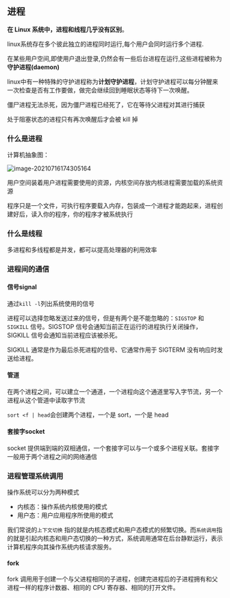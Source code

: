 ## 进程

**在 Linux 系统中，进程和线程几乎没有区别**。

linux系统存在多个彼此独立的进程同时运行,每个用户会同时运行多个进程.

在某些用户空间,即使用户退出登录,仍然会有一些后台进程在运行,这些进程被称为**守护进程(daemon)**

linux中有一种特殊的守护进程称为**计划守护进程**，计划守护进程可以每分钟醒来一次检查是否有工作要做，做完会继续回到睡眠状态等待下一次唤醒。

僵尸进程无法杀死，因为僵尸进程已经死了，它在等待父进程对其进行捕获

处于阻塞状态的进程只有再次唤醒后才会被 kill 掉

### 什么是进程

计算机抽象图：

![image-20210716174305164](https://gitee.com/c_honghui/picture/raw/master/img/20210716174305.png)

用户空间装着用户进程需要使用的资源，内核空间存放内核进程需要加载的系统资源

程序只是一个文件，可执行程序要载入内存，包装成一个进程才能跑起来，进程创建好后，读入你的程序，你的程序才被系统执行

### 什么是线程

多进程和多线程都是并发，都可以提高处理器的利用效率



### 进程间的通信

#### 信号signal

通过`kill -l`列出系统使用的信号

进程可以选择忽略发送过来的信号，但是有两个是不能忽略的：`SIGSTOP` 和 `SIGKILL` 信号。SIGSTOP 信号会通知当前正在运行的进程执行关闭操作，SIGKILL 信号会通知当前进程应该被杀死。

SIGKILL 通常是作为最后杀死进程的信号、它通常作用于 SIGTERM 没有响应时发送给进程。

#### 管道

在两个进程之间，可以建立一个通道，一个进程向这个通道里写入字节流，另一个进程从这个管道中读取字节流

`sort <f | head`会创建两个进程，一个是 sort，一个是 head

#### 套接字socket

socket 提供端到端的双相通信，一个套接字可以与一个或多个进程关联。套接字一般用于两个进程之间的网络通信

### 进程管理系统调用

操作系统可以分为两种模式

- 内核态：操作系统内核使用的模式
- 用户态：用户应用程序所使用的模式

我们常说的`上下文切换` 指的就是内核态模式和用户态模式的频繁切换。而`系统调用`指的就是引起内核态和用户态切换的一种方式，系统调用通常在后台静默运行，表示计算机程序向其操作系统内核请求服务。

#### fork

fork 调用用于创建一个与父进程相同的子进程，创建完进程后的子进程拥有和父进程一样的程序计数器、相同的 CPU 寄存器、相同的打开文件。